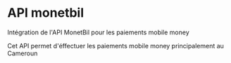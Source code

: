 # API monetbil
Intégration de l'API MonetBil pour les paiements mobile money

Cet API permet d'éffectuer les paiements mobile money principalement au Cameroun
